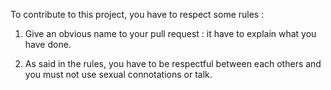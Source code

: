 To contribute to this project, you have to respect some rules : 

1. Give an obvious name to your pull request : it have to explain what you have done.

2. As said in the rules, you have to be respectful between each others and you must not use sexual connotations or talk.

